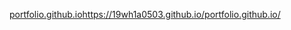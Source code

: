 [portfolio.github.io](https://19wh1a0503.github.io/portfolio.github.io/index.html)https://19wh1a0503.github.io/portfolio.github.io/
